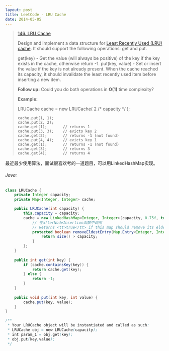 ```yaml
---
layout: post
title: LeetCode - LRU Cache
date: 2014-05-05
---
```


> [146. LRU Cache](https://leetcode.com/problems/lru-cache/)
> 
> Design and implement a data structure for [Least Recently Used (LRU) cache](https://en.wikipedia.org/wiki/Cache_replacement_policies#LRU). It should support the following operations: get and put.
> 
> get(key) - Get the value (will always be positive) of the key if the key exists in the cache, otherwise return -1.
> put(key, value) - Set or insert the value if the key is not already present. When the cache reached its capacity, it should invalidate the least recently used item before inserting a new item.
> 
> **Follow up:**
> Could you do both operations in **O(1)** time complexity?
> 
> **Example:**
> 
> LRUCache cache = new LRUCache( 2 /* capacity */ );
> 
>     cache.put(1, 1);
>     cache.put(2, 2);
>     cache.get(1);       // returns 1
>     cache.put(3, 3);    // evicts key 2
>     cache.get(2);       // returns -1 (not found)
>     cache.put(4, 4);    // evicts key 1
>     cache.get(1);       // returns -1 (not found)
>     cache.get(3);       // returns 3
>     cache.get(4);       // returns 4

最近最少使用算法，面试很喜欢考的一道题目，可以用LinkedHashMap实现。
<!--more-->

###### Java:
``` java
class LRUCache {
    private Integer capacity;
    private Map<Integer, Integer> cache;

    public LRUCache(int capacity) {
        this.capacity = capacity;
        cache = new LinkedHashMap<Integer, Integer>(capacity, 0.75f, true) {
            // 在afterNodeInsertion函数中调用
            // Returns <tt>true</tt> if this map should remove its eldest entry
            protected boolean removeEldestEntry(Map.Entry<Integer, Integer> eldest) {
                return size() > capacity;
            }
        };
    }
    
    public int get(int key) {
        if (cache.containsKey(key)) {
            return cache.get(key);
        } else {
            return -1;
        }
    }
    
    public void put(int key, int value) {
        cache.put(key, value);
    }
}

/**
 * Your LRUCache object will be instantiated and called as such:
 * LRUCache obj = new LRUCache(capacity);
 * int param_1 = obj.get(key);
 * obj.put(key,value);
 */
```